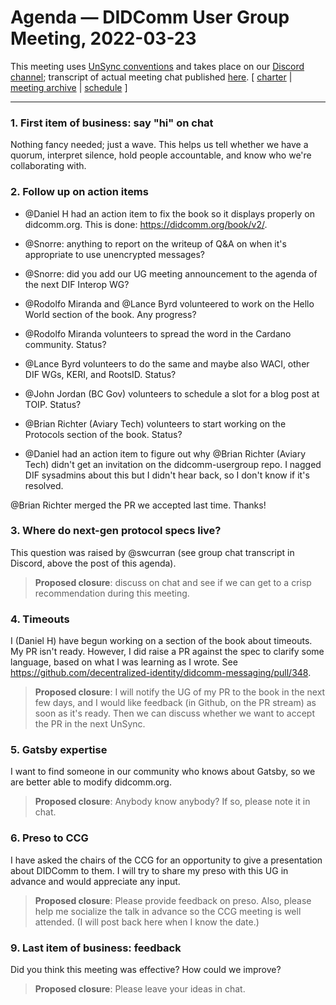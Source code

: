 # Agenda &mdash; DIDComm User Group Meeting, 2022-03-23

This meeting uses [UnSync conventions](https://hackmd.io/@dhh1128/Sk5_Gb2J9) and takes place on our [Discord channel](https://discord.gg/eNN4Wns6Jb); transcript of actual meeting chat published [here](2022-03-23-transcript.md).
[ [charter](https://github.com/decentralized-identity/didcomm-usergroup/tree/main/charter.md) | [meeting archive](https://github.com/decentralized-identity/didcomm-usergroup/tree/main/meetings/) |  [schedule](https://github.com/decentralized-identity/didcomm-usergroup/tree/main/schedule.md) ]

<hr>

### 1. First item of business: say "hi" on chat
Nothing fancy needed; just a wave. This helps us tell whether we have a quorum, interpret silence,  hold people accountable, and know who we're collaborating with.

### 2. Follow up on action items
* @Daniel H had an action item to fix the book so it displays properly on didcomm.org. This is done: https://didcomm.org/book/v2/.

* @Snorre: anything to report on the writeup of Q&A on when it's appropriate to use unencrypted messages?

* @Snorre: did you add our UG meeting announcement to the agenda of the next DIF Interop WG?

* @Rodolfo Miranda and @Lance Byrd volunteered to work on the Hello World section of the book. Any progress?

* @Rodolfo Miranda volunteers to spread the word in the Cardano community. Status?

* @Lance Byrd volunteers to do the same and maybe also WACI, other DIF WGs, KERI, and RootsID. Status?

* @John Jordan (BC Gov) volunteers to schedule a slot for a blog post at TOIP. Status?

* @Brian Richter (Aviary Tech) volunteers to start working on the Protocols section of the book. Status?

* @Daniel had an action item to figure out why @Brian Richter (Aviary Tech) didn't get an invitation on the didcomm-usergroup repo. I nagged DIF sysadmins about this but I didn't hear back, so I don't know if it's resolved.

@Brian Richter merged the PR we accepted last time. Thanks!

### 3. Where do next-gen protocol specs live? 

This question was raised by @swcurran (see group chat transcript in Discord, above the post of this agenda).

>**Proposed closure**: discuss on chat and see if we can get to a crisp recommendation during this meeting.

### 4. Timeouts

I (Daniel H) have begun working on a section of the book about timeouts. My PR isn't ready. However, I did raise a PR against the spec to clarify some language, based on what I was learning as I wrote. See https://github.com/decentralized-identity/didcomm-messaging/pull/348.

>**Proposed closure**: I will notify the UG of my PR to the book in the next few days, and I would like feedback (in Github, on the PR stream) as soon as it's ready. Then we can discuss whether we want to accept the PR in the next UnSync.

### 5. Gatsby expertise

I want to find someone in our community who knows about Gatsby, so we are better able to modify didcomm.org. 

>**Proposed closure**: Anybody know anybody? If so, please note it in chat.

### 6. Preso to CCG

I have asked the chairs of the CCG for an opportunity to give a presentation about DIDComm to them. I will try to share my preso with this UG in advance and would appreciate any input.

>**Proposed closure**: Please provide feedback on preso. Also, please help me socialize the talk in advance so the CCG meeting is well attended. (I will post back here when I know the date.)

### 9. Last item of business: feedback

Did you think this meeting was effective? How could we improve?

>**Proposed closure**: Please leave your ideas in chat.
